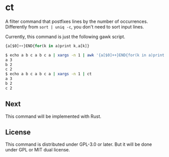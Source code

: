 # ct

A filter command that postfixes lines by the number of occurrences. 
Differently from `sort | uniq -c`, you don't need to sort input lines. 

Currently, this command is just the following gawk script. 

```js
{a[$0]++}END{for(k in a)print k,a[k]}
```


```bash
$ echo a b c a b c a | xargs -n 1 | awk '{a[$0]++}END{for(k in a)print k,a[k]}'
a 3
b 2
c 2
$ echo a b c a b c a | xargs -n 1 | ct
a 3
b 2
c 2
```

## Next

This command will be implemented with Rust. 


## License 

This command is distributed under GPL-3.0 or later. But it will be done under
GPL or MIT dual license. 

